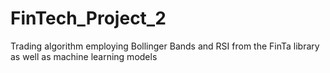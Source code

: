 # FinTech_Project_2
Trading algorithm employing Bollinger Bands and RSI from the FinTa library as well as machine learning models
